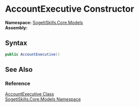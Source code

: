 AccountExecutive Constructor
============================

**Namespace:** [SogetiSkills.Core.Models][1]  
**Assembly:**

Syntax
------

```csharp
public AccountExecutive()
```


See Also
--------

### Reference
[AccountExecutive Class][2]  
[SogetiSkills.Core.Models Namespace][1]  

[1]: ../README.md
[2]: README.md